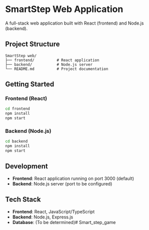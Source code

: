 # SmartStep Web Application

A full-stack web application built with React (frontend) and Node.js (backend).

## Project Structure

```
SmartStep web/
├── frontend/          # React application
├── backend/           # Node.js server
└── README.md          # Project documentation
```

## Getting Started

### Frontend (React)
```bash
cd frontend
npm install
npm start
```

### Backend (Node.js)
```bash
cd backend
npm install
npm start
```

## Development

- **Frontend**: React application running on port 3000 (default)
- **Backend**: Node.js server (port to be configured)

## Tech Stack

- **Frontend**: React, JavaScript/TypeScript
- **Backend**: Node.js, Express.js
- **Database**: (To be determined)# Smart_step_game
